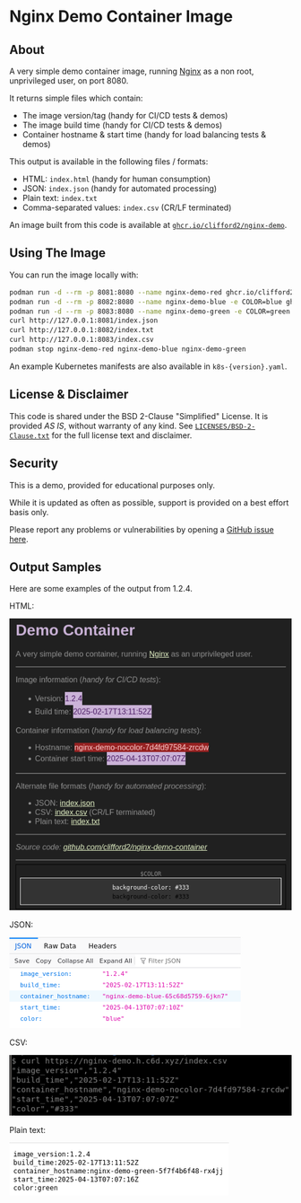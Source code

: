 # Nginx Demo Container Image

## About

A very simple demo container image, running [Nginx](https://nginx.org/)
as a non root, unprivileged user, on port 8080.

It returns simple files which contain:

- The image version/tag (handy for CI/CD tests & demos)
- The image build time (handy for CI/CD tests & demos)
- Container hostname & start time (handy for load balancing tests & demos)

This output is available in the following files / formats:

- HTML: `index.html` (handy for human consumption)
- JSON: `index.json` (handy for automated processing)
- Plain text: `index.txt`
- Comma-separated values: `index.csv` (CR/LF terminated)

An image built from this code is available at
[`ghcr.io/clifford2/nginx-demo`](https://ghcr.io/clifford2/nginx-demo).

## Using The Image

You can run the image locally with:

```sh
podman run -d --rm -p 8081:8080 --name nginx-demo-red ghcr.io/clifford2/nginx-demo:1.3.1
podman run -d --rm -p 8082:8080 --name nginx-demo-blue -e COLOR=blue ghcr.io/clifford2/nginx-demo:1.3.1
podman run -d --rm -p 8083:8080 --name nginx-demo-green -e COLOR=green ghcr.io/clifford2/nginx-demo:1.3.1
curl http://127.0.0.1:8081/index.json
curl http://127.0.0.1:8082/index.txt
curl http://127.0.0.1:8083/index.csv
podman stop nginx-demo-red nginx-demo-blue nginx-demo-green
```

An example Kubernetes manifests are also available in `k8s-{version}.yaml`.

## License & Disclaimer

This code is shared under the BSD 2-Clause "Simplified" License.
It is provided *AS IS*, without warranty of any kind.
See [`LICENSES/BSD-2-Clause.txt`](LICENSES/BSD-2-Clause.txt) for the full license text and disclaimer.

## Security

This is a demo, provided for educational purposes only.

While it is updated as often as possible, support is provided on a best effort basis only.

Please report any problems or vulnerabilities by opening a [GitHub issue here](https://github.com/clifford2/nginx-demo-container/issues).

## Output Samples

Here are some examples of the output from 1.2.4.

HTML:

![HTML](images/sample-html.png "HTML")

JSON:

![JSON](images/sample-json.png "JSON")

CSV:

![CSV](images/sample-csv.png "CSV")

Plain text:

![TXT](images/sample-txt.png "TXT")

